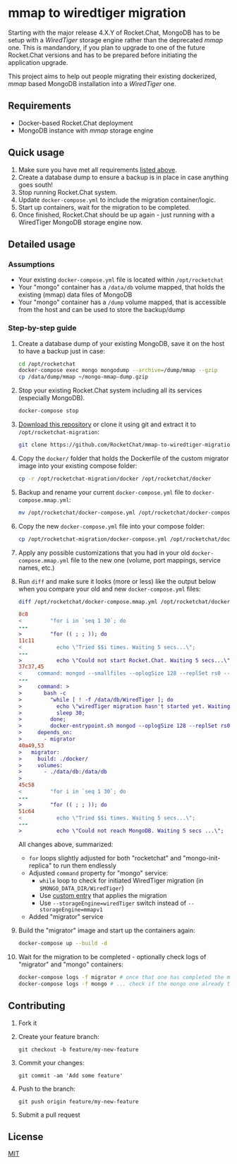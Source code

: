 # mmap to wiredtiger migration

Starting with the major release 4.X.Y of Rocket.Chat, MongoDB has to be setup with a *WiredTiger* storage engine rather than the deprecated *mmap* one. This is mandandory, if you plan to upgrade to one of the future Rocket.Chat versions and has to be prepared before initiating the application upgrade.

This project aims to help out people migrating their existing dockerized, *mmap* based MongoDB installation into a *WiredTiger* one.

## Requirements

- Docker-based Rocket.Chat deployment
- MongoDB instance with *mmap* storage engine

## Quick usage

1. Make sure you have met all requirements [listed above](#requirements).
2. Create a database dump to ensure a backup is in place in case anything goes south!
3. Stop running Rocket.Chat system.
4. Update `docker-compose.yml` to include the migration container/logic.
5. Start up containers, wait for the migration to be completed.
6. Once finished, Rocket.Chat should be up again - just running with a WiredTiger MongoDB storage engine now.

## Detailed usage

### Assumptions

- Your existing `docker-compose.yml` file is located within `/opt/rocketchat`
- Your "mongo" container has a `/data/db` volume mapped, that holds the existing (mmap) data files of MongoDB
- Your "mongo" container has a `/dump` volume mapped, that is accessible from the host and can be used to store the backup/dump

### Step-by-step guide

1. Create a database dump of your existing MongoDB, save it on the host to have a backup just in case:

    ```bash
    cd /opt/rocketchat
    docker-compose exec mongo mongodump --archive=/dump/mmap --gzip
    cp /data/dump/mmap ~/mongo-mmap-dump.gzip
    ```

2. Stop your existing Rocket.Chat system including all its services (especially MongoDB).
   
    ```bash
    docker-compose stop
    ```

3. [Download this repository](https://github.com/RocketChat/mmap-to-wiredtiger-migration-tests/archive/main.zip) or clone it using git and extract it to `/opt/rocketchat-migration`: 
    
    ```bash
    git clone https://github.com/RocketChat/mmap-to-wiredtiger-migration-tests /opt/rocketchat-migration
    ```

4. Copy the `docker/` folder that holds the Dockerfile of the custom migrator image into your existing compose folder:

    ```bash
    cp -r /opt/rocketchat-migration/docker /opt/rocketchat/docker 
    ```

5. Backup and rename your current `docker-compose.yml` file to `docker-compose.mmap.yml`:

    ```bash
    mv /opt/rocketchat/docker-compose.yml /opt/rocketchat/docker-compose.mmap.yml
    ```

6. Copy the new `docker-compose.yml` file into your compose folder:

    ```bash
    cp /opt/rocketchat-migration/docker-compose.yml /opt/rocketchat/docker-compose.yml 
    ```

7. Apply any possible customizations that you had in your old `docker-compose.mmap.yml` file to the new one (volume, port mappings, service names, etc.)
8. Run `diff` and make sure it looks (more or less) like the output below when you compare your old and new `docker-compose.yml` files:

    ```bash
    diff /opt/rocketchat/docker-compose.mmap.yml /opt/rocketchat/docker-compose.yml
    ```

    ```diff
    8c8
    <         "for i in `seq 1 30`; do
    ---
    >         "for (( ; ; )); do
    11c11
    <           echo \"Tried $$i times. Waiting 5 secs...\";
    ---
    >           echo \"Could not start Rocket.Chat. Waiting 5 secs...\";
    37c37,45
    <     command: mongod --smallfiles --oplogSize 128 --replSet rs0 --storageEngine=mmapv1
    ---
    >     command: >
    >       bash -c
    >         "while [ ! -f /data/db/WiredTiger ]; do
    >           echo \"wiredTiger migration hasn't started yet. Waiting 30 secs...\";
    >           sleep 30;
    >         done;
    >         docker-entrypoint.sh mongod --oplogSize 128 --replSet rs0 --storageEngine=wiredTiger;"
    >     depends_on:
    >       - migrator
    40a49,53
    >   migrator:
    >     build: ./docker/
    >     volumes:
    >       - ./data/db:/data/db
    >
    45c58
    <         "for i in `seq 1 30`; do
    ---
    >         "for (( ; ; )); do
    51c64
    <           echo \"Tried $$i times. Waiting 5 secs...\";
    ---
    >           echo \"Could not reach MongoDB. Waiting 5 secs ...\";
    ```

    All changes above, summarized:

    - `for` loops slightly adjusted for both "rocketchat" and "mongo-init-replica" to run them endlessly
    - Adjusted `command` property for "mongo" service:
      - `while` loop to check for initiated WiredTiger migration (in `$MONGO_DATA_DIR/WiredTiger`)
      - Use [custom entry](./docker/entrypoint.sh) that applies the migration
      - Use `--storageEngine=wiredTiger` switch instead of `--storageEngine=mmapv1`
    - Added "migrator" service

9. Build the "migrator" image and start up the containers again:

    ```bash
    docker-compose up --build -d
    ```

10. Wait for the migration to be completed - optionally check logs of "migrator" and "mongo" containers:

    ```bash
    docker-compose logs -f migrator # once that one has completed the migration ...
    docker-compose logs -f mongo # ... check if the mongo one already took over
    ```

## Contributing

1. Fork it
2. Create your feature branch:

    ```shell
    git checkout -b feature/my-new-feature
    ```

3. Commit your changes:

    ```shell
    git commit -am 'Add some feature'
    ```

4. Push to the branch:

    ```shell
    git push origin feature/my-new-feature
    ```

5. Submit a pull request

## License

[MIT](LICENSE)
